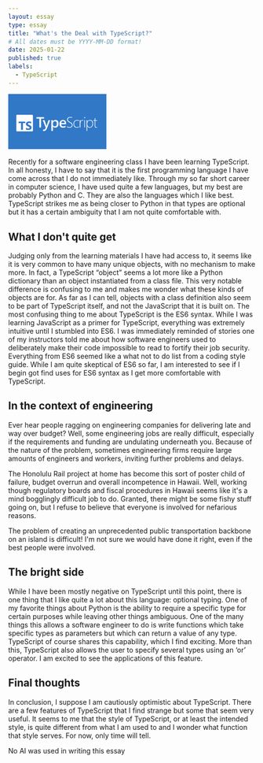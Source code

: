```yaml
---
layout: essay
type: essay
title: "What's the Deal with TypeScript?"
# All dates must be YYYY-MM-DD format!
date: 2025-01-22
published: true
labels:
  - TypeScript
---
```


<img width="200" class="rounded float-start pe-4" src="../img/tyepscriptLogo.png">

Recently for a software engineering class I have been learning TypeScript. In all honesty, I have to say that it is the first programming language I have come across that I do not immediately like. Through my so far short career in computer science, I have used quite a few languages, but my best are probably Python and C. They are also the languages which I like best. TypeScript strikes me as being closer to Python in that types are optional but it has a certain ambiguity that I am not quite comfortable with. 

## What I don't quite get

Judging only from the learning materials I have had access to, it seems like it is very common to have many unique objects, with no mechanism to make more. In fact, a TypeScript “object” seems a lot more like a Python dictionary than an object instantiated from a class file. This very notable difference is confusing to me and makes me wonder what these kinds of objects are for. As far as I can tell, objects with a class definition also seem to be part of TypeScript itself, and not the JavaScript that it is built on. 
	The most confusing thing to me about TypeScript is the ES6 syntax. While I was learning JavaScript as a primer for TypeScript, everything was extremely intuitive until I stumbled into ES6. I was immediately reminded of stories one of my instructors told me about how software engineers used to deliberately make their code impossible to read to fortify their job security. Everything from ES6 seemed like a what not to do list from a coding style guide. While I am quite skeptical of ES6 so far, I am interested to see if I begin got find uses for ES6 syntax as I get more comfortable with TypeScript. 

## In the context of engineering

Ever hear people ragging on engineering companies for delivering late and way over budget? Well, some engineering jobs are really difficult, especially if the requirements and funding are undulating underneath you. Because of the nature of the problem, sometimes engineering firms require large amounts of engineers and workers, inviting further problems and delays.

The Honolulu Rail project at home has become this sort of poster child of failure, budget overrun and overall incompetence in Hawaii. Well, working though regulatory boards and fiscal procedures in Hawaii seems like it's a mind bogglingly difficult job to do. Granted, there might be some fishy stuff going on, but I refuse to believe that everyone is involved for nefarious reasons.

The problem of creating an unprecedented public transportation backbone on an island is difficult! I'm not sure we would have done it right, even if the best people were involved.

## The bright side

While I have been mostly negative on TypeScript until this point, there is one thing that I like quite a lot about this language: optional typing. One of my favorite things about Python is the ability to require a specific type for certain purposes while leaving other things ambiguous. One of the many things this allows a software engineer to do is write functions which take specific types as parameters but which can return a value of any type. TypeScript of course shares this capability, which I find exciting. More than this, TypeScript also allows the user to specify several types using an ‘or’ operator. I am excited to see the applications of this feature.

## Final thoughts

In conclusion, I suppose I am cautiously optimistic about TypeScript. There are a few features of TypeScript that I find strange but some that seem very useful. It seems to me that the style of TypeScript, or at least the intended style, is quite different from what I am used to and I wonder what function that style serves. For now, only time will tell.

No AI was used in writing this essay
